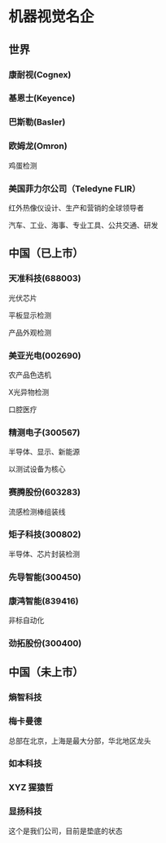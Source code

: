 # 机器视觉名企

## 世界

### 康耐视(Cognex)

### 基恩士(Keyence)

### 巴斯勒(Basler)

### 欧姆龙(Omron)

鸡蛋检测

### 美国菲力尔公司（Teledyne FLIR）

红外热像仪设计、生产和营销的全球领导者

汽车、工业、海事、专业工具、公共交通、研发

## 中国（已上市）

### 天准科技(688003)

光伏芯片

平板显示检测

产品外观检测

### 美亚光电(002690)

农产品色选机

X光异物检测

口腔医疗

### 精测电子(300567)

半导体、显示、新能源

以测试设备为核心

### 赛腾股份(603283)

流感检测棒组装线

### 矩子科技(300802)

半导体、芯片封装检测

### 先导智能(300450)



### 康鸿智能(839416)

非标自动化

### 劲拓股份(300400)

## 中国（未上市）

### 熵智科技

### 梅卡曼德

总部在北京，上海是最大分部，华北地区龙头

### 如本科技

### XYZ 猩猿哲

### 显扬科技

这个是我们公司，目前是垫底的状态
